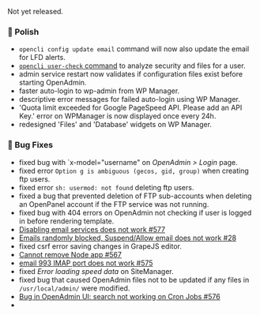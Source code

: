 Not yet released.

### 💅 Polish
- `opencli config update email` command will now also update the email for LFD alerts.
- [`opencli user-check` command](https://dev.openpanel.com/cli/users.html#Check) to analyze security and files for a user.
- admin service restart now validates if configuration files exist before starting OpenAdmin.
- faster auto-login to wp-admin from WP Manager.
- descriptive error messages for failed auto-login using WP Manager.
- 'Quota limit exceeded for Google PageSpeed API. Please add an API Key.' error on WPManager is now displayed once every 24h.
- redesigned 'Files' and 'Database' widgets on WP Manager.


### 🐛 Bug Fixes
- fixed bug with `x-model="username" on *OpenAdmin > Login* page.
- fixed error `Option g is ambiguous (gecos, gid, group)` when creating ftp users.
- fixed error `sh: usermod: not found` deleting ftp users. 
- fixed a bug that prevented deletion of FTP sub-accounts when deleting an OpenPanel account if the FTP service was not running.
- fixed bug with 404 errors on OpenAdmin not checking if user is logged in before rendering template.
- [Disabling email services does not work #577](https://github.com/stefanpejcic/OpenPanel/issues/577)
- [Emails randomly blocked, Suspend/Allow email does not work #28](https://github.com/stefanpejcic/OpenPanel/issues/578)
- fixed csrf error saving changes in GrapeJS editor.
- [Cannot remove Node app #567](https://github.com/stefanpejcic/OpenPanel/issues/567)
- [email 993 IMAP port does not work #575](https://github.com/stefanpejcic/OpenPanel/issues/575)
- fixed *Error loading speed data* on SiteManager.
- fixed bug that caused OpenAdmin files not to be updated if any files in `/usr/local/admin/` were modified.
- [Bug in OpenAdmin UI: search not working on Cron Jobs #576](https://github.com/stefanpejcic/OpenPanel/issues/576)
- 
